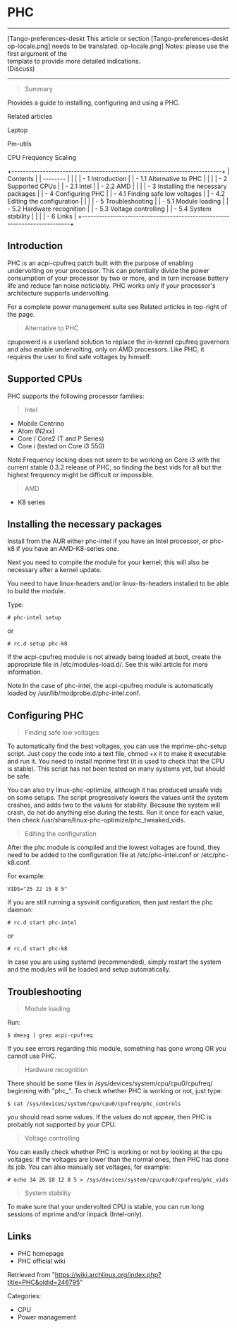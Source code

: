 PHC
===

  ------------------------ ------------------------ ------------------------
  [Tango-preferences-deskt This article or section  [Tango-preferences-deskt
  op-locale.png]           needs to be translated.  op-locale.png]
                           Notes: please use the    
                           first argument of the    
                           template to provide more 
                           detailed indications.    
                           (Discuss)                
  ------------------------ ------------------------ ------------------------

> Summary

Provides a guide to installing, configuring and using a PHC.

Related articles

Laptop

Pm-utils

CPU Frequency Scaling

+--------------------------------------------------------------------------+
| Contents                                                                 |
| --------                                                                 |
|                                                                          |
| -   1 Introduction                                                       |
|     -   1.1 Alternative to PHC                                           |
|                                                                          |
| -   2 Supported CPUs                                                     |
|     -   2.1 Intel                                                        |
|     -   2.2 AMD                                                          |
|                                                                          |
| -   3 Installing the necessary packages                                  |
| -   4 Configuring PHC                                                    |
|     -   4.1 Finding safe low voltages                                    |
|     -   4.2 Editing the configuration                                    |
|                                                                          |
| -   5 Troubleshooting                                                    |
|     -   5.1 Module loading                                               |
|     -   5.2 Hardware recognition                                         |
|     -   5.3 Voltage controlling                                          |
|     -   5.4 System stability                                             |
|                                                                          |
| -   6 Links                                                              |
+--------------------------------------------------------------------------+

Introduction
------------

PHC is an acpi-cpufreq patch built with the purpose of enabling
undervolting on your processor. This can potentially divide the power
consumption of your processor by two or more, and in turn increase
battery life and reduce fan noise noticiably. PHC works only if your
processor's architecture supports undervolting.

For a complete power management suite see Related articles in top-right
of the page.

> Alternative to PHC

cpupowerd is a userland solution to replace the in-kernel cpufreq
governors and also enable undervolting, only on AMD processors. Like
PHC, it requires the user to find safe voltages by himself.

Supported CPUs
--------------

PHC supports the following processor families:

> Intel

-   Mobile Centrino
-   Atom (N2xx)
-   Core / Core2 (T and P Series)
-   Core i (tested on Core i3 550)

Note:Frequency locking does not seem to be working on Core i3 with the
current stable 0.3.2 release of PHC, so finding the best vids for all
but the highest frequency might be difficult or impossible.

> AMD

-   K8 series

Installing the necessary packages
---------------------------------

Install from the AUR either phc-intel if you have an Intel processor, or
phc-k8 if you have an AMD-K8-series one.

Next you need to compile the module for your kernel; this will also be
necessary after a kernel update.

You need to have linux-headers and/or linux-lts-headers installed to be
able to build the module.

Type:

    # phc-intel setup

or

    # rc.d setup phc-k8

If the acpi-cpufreq module is not already being loaded at boot, create
the appropriate file in /etc/modules-load.d/. See this wiki article for
more information.

Note:In the case of phc-intel, the acpi-cpufreq module is automatically
loaded by /usr/lib/modprobe.d/phc-intel.conf.

Configuring PHC
---------------

> Finding safe low voltages

To automatically find the best voltages, you can use the
mprime-phc-setup script. Just copy the code into a text file, chmod +x
it to make it executable and run it. You need to install mprime first
(it is used to check that the CPU is stable). This script has not been
tested on many systems yet, but should be safe.

You can also try linux-phc-optimize, although it has produced unsafe
vids on some setups. The script progressively lowers the values until
the system crashes, and adds two to the values for stability. Because
the system will crash, do not do anything else during the tests. Run it
once for each value, then check
/usr/share/linux-phc-optimize/phc_tweaked_vids.

> Editing the configuration

After the phc module is compiled and the lowest voltages are found, they
need to be added to the configuration file at /etc/phc-intel.conf or
/etc/phc-k8.conf.

For example:

    VIDS="25 22 15 8 5"

If you are still running a sysvinit configuration, then just restart the
phc daemon:

    # rc.d start phc-intel

or

    # rc.d start phc-k8

In case you are using systemd (recommended), simply restart the system
and the modules will be loaded and setup automatically.

Troubleshooting
---------------

> Module loading

Run:

    $ dmesg | grep acpi-cpufreq

If you see errors regarding this module, something has gone wrong OR you
cannot use PHC.

> Hardware recognition

There should be some files in /sys/devices/system/cpu/cpu0/cpufreq/
beginning with "phc_". To check whether PHC is working or not, just
type:

    $ cat /sys/devices/system/cpu/cpu0/cpufreq/phc_controls

you should read some values. If the values do not appear, then PHC is
probably not supported by your CPU.

> Voltage controlling

You can easily check whether PHC is working or not by looking at the cpu
voltages: if the voltages are lower than the normal ones, then PHC has
done its job. You can also manually set voltages, for example:

    # echo 34 26 18 12 8 5 > /sys/devices/system/cpu/cpu0/cpufreq/phc_vids

> System stability

To make sure that your undervolted CPU is stable, you can run long
sessions of mprime and/or linpack (Intel-only).

Links
-----

-   PHC homepage
-   PHC official wiki

Retrieved from
"https://wiki.archlinux.org/index.php?title=PHC&oldid=246795"

Categories:

-   CPU
-   Power management
